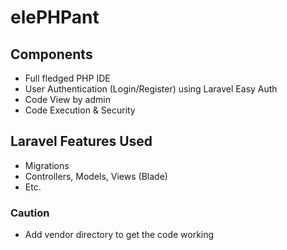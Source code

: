 # elePHPant

## Components
- Full fledged PHP IDE
- User Authentication (Login/Register) using Laravel Easy Auth
- Code View by admin
- Code Execution & Security

## Laravel Features Used
- Migrations
- Controllers, Models, Views (Blade)
- Etc.

### Caution
- Add vendor directory to get the code working